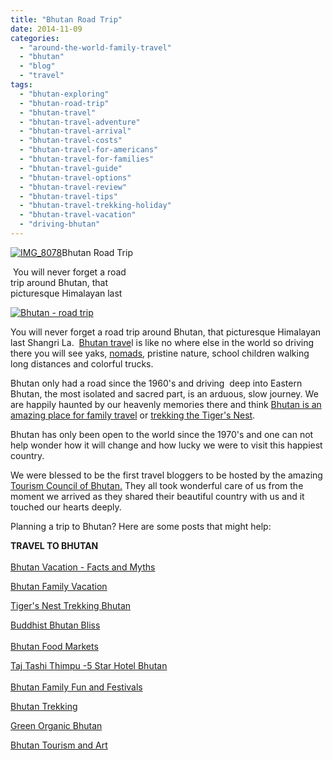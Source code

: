```yaml
---
title: "Bhutan Road Trip"
date: 2014-11-09
categories: 
  - "around-the-world-family-travel"
  - "bhutan"
  - "blog"
  - "travel"
tags: 
  - "bhutan-exploring"
  - "bhutan-road-trip"
  - "bhutan-travel"
  - "bhutan-travel-adventure"
  - "bhutan-travel-arrival"
  - "bhutan-travel-costs"
  - "bhutan-travel-for-americans"
  - "bhutan-travel-for-families"
  - "bhutan-travel-guide"
  - "bhutan-travel-options"
  - "bhutan-travel-review"
  - "bhutan-travel-tips"
  - "bhutan-travel-trekking-holiday"
  - "bhutan-travel-vacation"
  - "driving-bhutan"
---
```


[![IMG_8078](https://pub-ac94b3f306b24c0dba4238943c97f2e1.r2.dev/6a00e5502a9507883301bb07a8b128970d.jpg "IMG_8078")](https://pub-ac94b3f306b24c0dba4238943c97f2e1.r2.dev/6a00e5502a9507883301bb07a8b128970d.jpg)Bhutan Road Trip

 You will never forget a road  
trip around Bhutan, that  
picturesque Himalayan last 

<!--more-->  
[![Bhutan - road trip ](https://pub-ac94b3f306b24c0dba4238943c97f2e1.r2.dev/6a00e5502a9507883301b8d08d7318970c.png "Bhutan - road trip ")](https://pub-ac94b3f306b24c0dba4238943c97f2e1.r2.dev/6a00e5502a9507883301b8d08d7318970c.png)  
  
You will never forget a road trip around Bhutan, that picturesque Himalayan last Shangri La.  [Bhutan trave](http://soultravelers3new.local/2011/05/travel-to-bhutan-.html "Bhutan travel")l is like no where else in the world so driving there you will see yaks, [nomads](http://soultravelers3new.local/2011/06/family-travel-bhutan-nomads.html "bhutan nomads"), pristine nature, school children walking long distances and colorful trucks.  
  
Bhutan only had a road since the 1960's and driving  deep into Eastern Bhutan, the most isolated and sacred part, is an arduous, slow journey. We are happily haunted by our heavenly memories there and think [Bhutan is an amazing place for family travel](http://soultravelers3new.local/2011/05/family-vacation-in-bhutan.html "bhutan amazing place for family travel") or [trekking the Tiger's Nest](http://soultravelers3new.local/2011/07/tigers-nest-in-paro-bhutan.html "trekking the tigers nest, bhutan").  
  
Bhutan has only been open to the world since the 1970's and one can not help wonder how it will change and how lucky we were to visit this happiest country.  
  
We were blessed to be the first travel bloggers to be hosted by the amazing [Tourism Council of Bhutan.](http://www.tourism.gov.bt/ "Tourism Council of Bhutan") They all took wonderful care of us from the moment we arrived as they shared their beautiful country with us and it touched our hearts deeply.  
  
Planning a trip to Bhutan? Here are some posts that might help:  
  
**TRAVEL TO BHUTAN**  
[  
Bhutan Vacation - Facts and Myths](http://soultravelers3new.local/2011/06/bhutan-vacation-facts-and-myths.html#more "Bhutan Vacation facts and myths")  
  
[Bhutan Family Vacation](http://soultravelers3new.local/2011/05/family-vacation-in-bhutan.html#more "Bhutan family vacation")  
  
[Tiger's Nest Trekking Bhutan](http://soultravelers3new.local/2011/07/tigers-nest-in-paro-bhutan.html#more "Tiger's Nest Trekking")  
  
[Buddhist Bhutan Bliss](http://soultravelers3new.local/2011/05/buddhist-bhutan-bliss.html#more "Bhutan buddhist travel")  
[  
Bhutan Food Markets](http://soultravelers3new.local/2011/08/bhutan-food-markets.html#more "bhutan food markets")  
  
[Taj Tashi Thimpu -5 Star Hotel Bhutan](http://soultravelers3new.local/2011/07/taj-tashi-thimpu-bhutan-5-star-hotel-thrills.html#more "bhutan 5 star hotel luxury")  
[  
Bhutan Family Fun and Festivals](http://soultravelers3new.local/2012/03/bhutan-family-fun-and-festivals.html#more "Bhutan family fun and festivals")  
  
[Bhutan Trekking](http://soultravelers3new.local/2012/09/bhutans-bountiful-nature.html#more "Bhutan trekking")  
  
[Green Organic Bhutan](http://soultravelers3new.local/2012/05/bhutans-breathtaking-green-organic-terraced-hills.html#more "green organic bhutan")  
  
[Bhutan Tourism and Art](http://soultravelers3new.local/2012/03/bhutan-means-penis-art-and-phallus-paintings.html#more "Bhutan tourism and phallic art")
